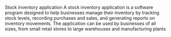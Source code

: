 Stock inventory application
    A stock inventory application is a software 
program designed to help businesses manage their 
inventory by tracking stock levels, recording
purchases and sales, and generating reports on 
inventory movements. The application can be used 
by businesses of all sizes, from small retail 
stores to large warehouses and manufacturing
 plants
